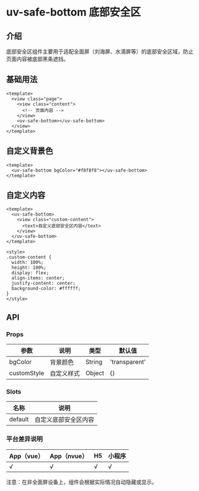# uv-safe-bottom 底部安全区

## 介绍

底部安全区组件主要用于适配全面屏（刘海屏、水滴屏等）的底部安全区域，防止页面内容被底部黑条遮挡。

## 基础用法

```vue
<template>
  <view class="page">
    <view class="content">
      <!-- 页面内容 -->
    </view>
    <uv-safe-bottom></uv-safe-bottom>
  </view>
</template>
```

## 自定义背景色

```vue
<template>
  <uv-safe-bottom bgColor="#f8f8f8"></uv-safe-bottom>
</template>
```

## 自定义内容

```vue
<template>
  <uv-safe-bottom>
    <view class="custom-content">
      <text>自定义底部安全区内容</text>
    </view>
  </uv-safe-bottom>
</template>

<style>
.custom-content {
  width: 100%;
  height: 100%;
  display: flex;
  align-items: center;
  justify-content: center;
  background-color: #ffffff;
}
</style>
```

## API

### Props

| 参数 | 说明 | 类型 | 默认值 |
|------|------|------|--------|
| bgColor | 背景颜色 | String | 'transparent' |
| customStyle | 自定义样式 | Object | {} |

### Slots

| 名称 | 说明 |
|------|------|
| default | 自定义底部安全区内容 |

### 平台差异说明

| App（vue） | App（nvue） | H5 | 小程序 |
|------------|-------------|----|----|
| √ | √ | √ | √ |

注意：在非全面屏设备上，组件会根据实际情况自动隐藏或显示。 